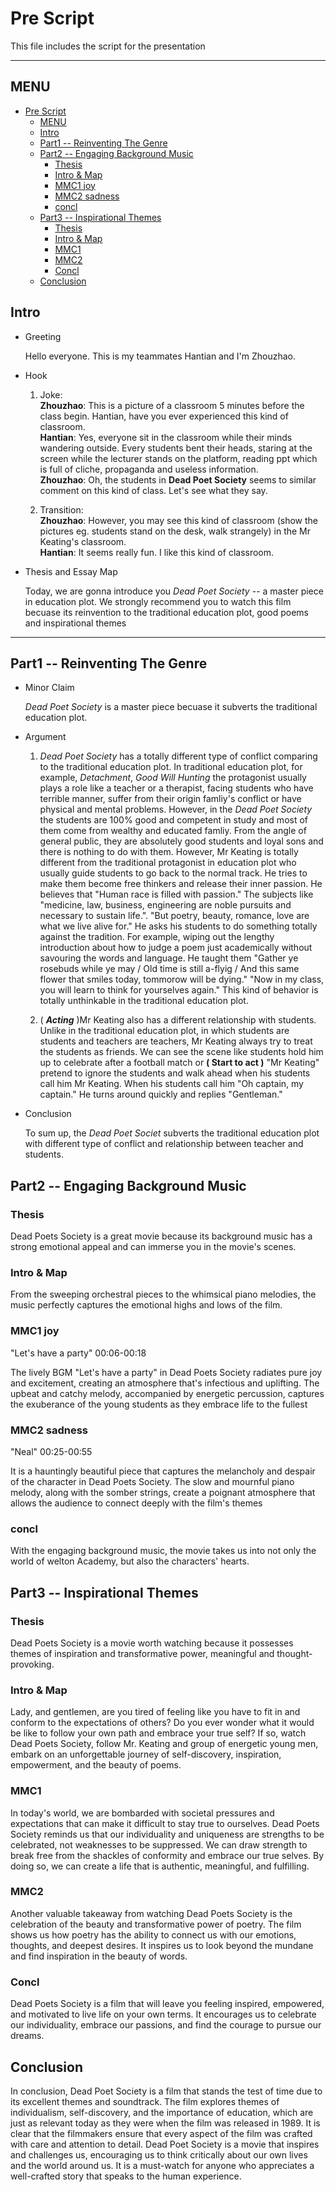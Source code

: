 # Pre Script

This file includes the script for the presentation

---

## MENU

- [Pre Script](#pre-script)
  - [MENU](#menu)
  - [Intro](#intro)
  - [Part1 -- Reinventing The Genre](#part1----reinventing-the-genre)
  - [Part2 -- Engaging Background Music](#part2----engaging-background-music)
    - [Thesis](#thesis)
    - [Intro \& Map](#intro--map)
    - [MMC1 joy](#mmc1-joy)
    - [MMC2 sadness](#mmc2-sadness)
    - [concl](#concl)
  - [Part3 -- Inspirational Themes](#part3----inspirational-themes)
    - [Thesis](#thesis-1)
    - [Intro \& Map](#intro--map-1)
    - [MMC1](#mmc1)
    - [MMC2](#mmc2)
    - [Concl](#concl-1)
  - [Conclusion](#conclusion)

## Intro

- Greeting

  Hello everyone. This is my teammates Hantian and I'm Zhouzhao.

- Hook

  1. Joke:  
    **Zhouzhao**: This is a picture of a classroom 5 minutes before the class begin. Hantian, have you ever experienced this kind of classroom.  
    **Hantian**: Yes, everyone sit in the classroom while their minds wandering outside. Every students bent their heads, staring at the screen while the lecturer stands on the platform, reading ppt which is full of cliche, propaganda and useless information.  
    **Zhouzhao**: Oh, the students in **Dead Poet Society** seems to similar comment on this kind of class. Let's see what they say.

  2. Transition:  
    **Zhouzhao**: However, you may see this kind of classroom (show the pictures eg. students stand on the desk, walk strangely) in the Mr Keating's classroom.  
    **Hantian**: It seems really fun. I like this kind of classroom.

- Thesis and Essay Map

  Today, we are gonna introduce you *Dead Poet Society* -- a master piece in education plot. We strongly recommend you to watch this film becuase its reinvention to the traditional education plot, good poems and inspirational themes

---

## Part1 -- Reinventing The Genre

- Minor Claim

  *Dead Poet Society* is a master piece becuase it subverts the traditional education plot.

- Argument

  1. *Dead Poet Society* has a totally different type of conflict comparing to the traditional education plot. In traditional education plot, for example, *Detachment*, *Good Will Hunting* the protagonist usually plays a role like a teacher or a therapist, facing students who have terrible manner, suffer from their origin famliy's conflict or have physical and mental problems. However, in the *Dead Poet Society* the students are 100% good and competent in study and most of them come from wealthy and educated famliy. From the angle of general public, they are absolutely good students and loyal sons and there is nothing to do with them. However, Mr Keating is totally different from the traditional protagonist in education plot who usually guide students to go back to the normal track. He tries to make them become free thinkers and release their inner passion. He believes that "Human race is filled with passion." The subjects like "medicine, law, business, engineering are noble pursuits and necessary to sustain life.". "But poetry, beauty, romance, love are what we live alive for." He asks his students to do something totally against the tradition. For example, wiping out the lengthy introduction about how to judge a poem just academically without savouring the words and language. He taught them "Gather ye rosebuds while ye may / Old time is still a-flyig / And this same flower that smiles today, tommorow will be dying." "Now in my class, you will learn to think for yourselves again." This kind of behavior is totally unthinkable in the traditional education plot.

  2. ( ***Acting*** )Mr Keating also has a different relationship with students. Unlike in the traditional education plot, in which students are students and teachers are teachers, Mr Keating always try to treat the students as friends. We can see the scene like students hold him up to celebrate after a football match or **( Start to act )** "Mr Keating" pretend to ignore the students and walk ahead when his students call him Mr Keating. When his students call him "Oh captain, my captain." He turns around quickly and replies "Gentleman."

- Conclusion

  To sum up, the *Dead Poet Societ* subverts the traditional education plot with different type of conflict and relationship between teacher and students.
  
## Part2 -- Engaging Background Music

### Thesis

Dead Poets Society is a great movie because its background music has a strong emotional appeal and can immerse you in the movie's scenes.

### Intro & Map

From the sweeping orchestral pieces to the whimsical piano melodies, the music perfectly captures the emotional highs and lows of the film.

### MMC1 joy

"Let's have a party" 00:06-00:18

The lively BGM "Let's have a party" in Dead Poets Society radiates pure joy and excitement, creating an atmosphere that's infectious and uplifting. The upbeat and catchy melody, accompanied by energetic percussion, captures the exuberance of the young students as they embrace life to the fullest

### MMC2 sadness

"Neal" 00:25-00:55

It is a hauntingly beautiful piece that captures the melancholy and despair of the character in Dead Poets Society. The slow and mournful piano melody, along with the somber strings, create a poignant atmosphere that allows the audience to connect deeply with the film's themes

### concl

With the engaging background music, the movie takes us into not only the world of welton Academy, but also the characters' hearts.

## Part3 -- Inspirational Themes

### Thesis

Dead Poets Society is a movie worth watching because it possesses themes of inspiration and transformative power, meaningful and thought-provoking.

### Intro & Map

Lady, and gentlemen, are you tired of feeling like you have to fit in and conform to the expectations of others? Do you ever wonder what it would be like to follow your own path and embrace your true self? If so, watch Dead Poets Society, follow Mr. Keating and group of energetic young men, embark on an unforgettable journey of self-discovery, inspiration, empowerment, and the beauty of poems.

### MMC1

In today's world, we are bombarded with societal pressures and expectations that can make it difficult to stay true to ourselves. Dead Poets Society reminds us that our individuality and uniqueness are strengths to be celebrated, not weaknesses to be suppressed. We can draw strength to break free from the shackles of conformity and embrace our true selves. By doing so, we can create a life that is authentic, meaningful, and fulfilling.

### MMC2

Another valuable takeaway from watching Dead Poets Society is the celebration of the beauty and transformative power of poetry. The film shows us how poetry has the ability to connect us with our emotions, thoughts, and deepest desires. It inspires us to look beyond the mundane and find inspiration in the beauty of words.

### Concl

Dead Poets Society is a film that will leave you feeling inspired, empowered, and motivated to live life on your own terms. It encourages us to celebrate our individuality, embrace our passions, and find the courage to pursue our dreams.

## Conclusion

In conclusion, Dead Poet Society is a film that stands the test of time due to its excellent themes and soundtrack. The film explores themes of individualism, self-discovery, and the importance of education, which are just as relevant today as they were when the film was released in 1989. It is clear that the filmmakers ensure that every aspect of the film was crafted with care and attention to detail. Dead Poet Society is a movie that inspires and challenges us, encouraging us to think critically about our own lives and the world around us. It is a must-watch for anyone who appreciates a well-crafted story that speaks to the human experience.

